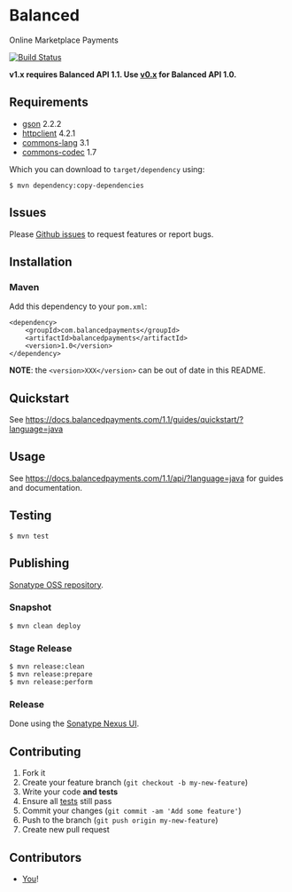 # Balanced

Online Marketplace Payments

[![Build Status](https://secure.travis-ci.org/balanced/balanced-java.png)](http://travis-ci.org/balanced/balanced-java)

**v1.x requires Balanced API 1.1. Use [v0.x](https://github.com/balanced/balanced-java/tree/rev0) for Balanced API 1.0.**

## Requirements

- [gson](http://code.google.com/p/google-gson/) 2.2.2
- [httpclient](http://hc.apache.org/) 4.2.1
- [commons-lang](http://commons.apache.org/lang/) 3.1
- [commons-codec](http://commons.apache.org/codec/) 1.7

Which you can download to `target/dependency` using:

    $ mvn dependency:copy-dependencies

## Issues

Please [Github issues](https://github.com/balanced/balanced-java/issues) to request features or report bugs.

## Installation

### Maven

Add this dependency to your `pom.xml`:

    <dependency>
	    <groupId>com.balancedpayments</groupId>
	    <artifactId>balancedpayments</artifactId>
	    <version>1.0</version>
    </dependency>

**NOTE**: the `<version>XXX</version>` can be out of date in this README.

## Quickstart

See https://docs.balancedpayments.com/1.1/guides/quickstart/?language=java

## Usage

See https://docs.balancedpayments.com/1.1/api/?language=java for guides and documentation.

## Testing

    $ mvn test

## Publishing

[Sonatype OSS repository](https://docs.sonatype.org/display/Repository/Sonatype+OSS+Maven+Repository+Usage+Guide).

### Snapshot

    $ mvn clean deploy

### Stage Release

    $ mvn release:clean
    $ mvn release:prepare
    $ mvn release:perform

### Release

Done using the [Sonatype Nexus UI](https://oss.sonatype.org/).

## Contributing

1. Fork it
2. Create your feature branch (`git checkout -b my-new-feature`)
3. Write your code **and tests**
4. Ensure all [tests](#testing) still pass
5. Commit your changes (`git commit -am 'Add some feature'`)
6. Push to the branch (`git push origin my-new-feature`)
7. Create new pull request

## Contributors

* [You](https://github.com/balanced/balanced-java/issues)!
